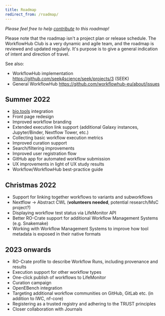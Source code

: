 ```yaml
---
title: Roadmap
redirect_from: /roadmap/
---
```



_Please feel free to help [contribute](https://github.com/workflowhub-eu/about/edit/master/roadmap.md) to this roadmap!_

Please note that the roadmap isn't a project plan or release schedule. 
The WorkflowHub Club is a very dynamic and agile team, and the roadmap is reviewed and updated regularly. 
It's purpose is to give a general indication of intent and direction of travel. 

See also:
  * WorkflowHub implementation <https://github.com/seek4science/seek/projects/3> (SEEK)
  * General WorkflowHub <https://github.com/workflowhub-eu/about/issues>

## Summer 2022
* [bio.tools](https://bio.tools) integration
* Front page redesign
* Improved workflow branding
* Extended execution link support (additional Galaxy instances, Jupyter/Binder, Nextflow Tower, etc.)
* Collecting basic workflow execution metrics
* Improved curation support
* Search/filtering improvements
* Improved user registration flow
* GitHub app for automated workflow submission
* UX improvements in light of UX study results
* Workflow/WorkflowHub best-practice guide

## Christmas 2022

* Support for linking together workflows to variants and subworkflows
* Nextflow -> Abstract CWL (**volunteers needed**, potential research/MsC project?)
* Displaying workflow test status via LifeMonitor API
* Better RO-Crate support for additional Workflow Management Systems (e.g. Snakemake)
* Working with Workflow Management Systems to improve how tool metadata is exposed in their native formats

## 2023 onwards

* RO-Crate profile to describe Workflow Runs, including provenance and results
* Execution support for other workflow types
* One-click publish of workflows to LifeMonitor
* Curation campaign
* OpenEBench integration
* Targeting additional workflow communities on GitHub, GitLab etc. (in addition to IWC, nf-core)
* Registering as a trusted registry and adhering to the TRUST principles		
* Closer collaboration with Journals
